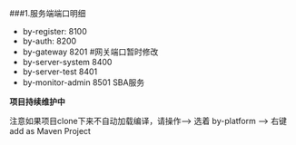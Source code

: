 ###1.服务端端口明细
+ by-register: 8100
+ by-auth: 8200
+ by-gateway 8201  #网关端口暂时修改
+ by-server-system 8400
+ by-server-test 8401
+ by-monitor-admin 8501 SBA服务


**项目持续维护中**

注意如果项目clone下来不自动加载编译，请操作--> 选着 by-platform --> 右键 add as Maven Project

